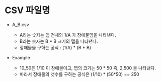 # CSV 파일명

* A_B.csv
  - A라는 숫자는 맵 전체의 1/A 가 장애물임을 나타낸다.
  - B라는 숫자는 B * B 크기의 맵을 나타낸다.
  - 장애물을 구하는 공식 : (1/A) * (B * B)

* Example
  - 10_50은 1/10 이 장애물이고, 맵의 크기는 50 * 50 즉, 2,500 을 나타낸다.
  - 따라서 장애물의 갯수를 구하는 공식은 (1/10) * (50*50) == 250
